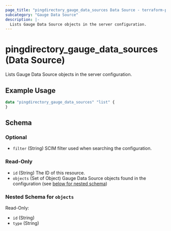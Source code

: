 ```yaml
---
page_title: "pingdirectory_gauge_data_sources Data Source - terraform-provider-pingdirectory"
subcategory: "Gauge Data Source"
description: |-
  Lists Gauge Data Source objects in the server configuration.
---
```


# pingdirectory_gauge_data_sources (Data Source)

Lists Gauge Data Source objects in the server configuration.

## Example Usage

```terraform
data "pingdirectory_gauge_data_sources" "list" {
}
```

<!-- schema generated by tfplugindocs -->
## Schema

### Optional

- `filter` (String) SCIM filter used when searching the configuration.

### Read-Only

- `id` (String) The ID of this resource.
- `objects` (Set of Object) Gauge Data Source objects found in the configuration (see [below for nested schema](#nestedatt--objects))

<a id="nestedatt--objects"></a>
### Nested Schema for `objects`

Read-Only:

- `id` (String)
- `type` (String)

